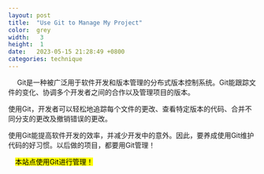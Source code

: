 ```yaml
---
layout: post
title:  "Use Git to Manage My Project"
color:  grey
width:   3
height:  1
date:   2023-05-15 21:28:49 +0800
categories: technique
---
```


&emsp;
Git是一种被广泛用于软件开发和版本管理的分布式版本控制系统。Git能跟踪文件的变化、协调多个开发者之间的合作以及管理项目的版本。

使用Git，开发者可以轻松地追踪每个文件的更改、查看特定版本的代码、合并不同分支的更改及撤销错误的更改。


使用Git能提高软件开发的效率，并减少开发中的意外。因此，要养成使用Git维护代码的好习惯。以后做的项目，都要用Git管理！



&emsp;<mark>本站点使用Git进行管理！</mark>
